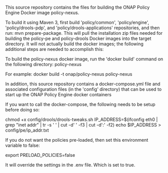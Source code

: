 This source repository contains the files for building the ONAP Policy Engine Docker image policy-nexus. 

To build it using Maven 3, first build 'policy/common', 'policy/engine', 'policy/drools-pdp', and 'policy/drools-applications' repositories, and then run: mvn prepare-package. This will pull the installation zip files needed for building the policy-pe and policy-drools Docker images into the target directory.  It will not actually build the docker images; the following additional steps are needed to accomplish this:

To build the policy-nexus docker image, run the 'docker build' command on the following directory:
	policy-nexus

For example:
docker build -t onap/policy-nexus  policy-nexus

In addition, this source repository contains a docker-compose.yml file and associated configuration files (in the 'config' directory) that can be used to start up the ONAP Policy Engine docker containers

If you want to call the docker-compose, the following needs to be setup before doing so:

chmod +x config/drools/drools-tweaks.sh
IP_ADDRESS=$(ifconfig eth0 | grep "inet addr" | tr -s ' ' | cut -d' ' -f3 | cut -d':' -f2)
echo $IP_ADDRESS > config/pe/ip_addr.txt

If you do not want the policies pre-loaded, then set this environment variable to false:

export PRELOAD_POLICIES=false

It will override the settings in the .env file. Which is set to true.

